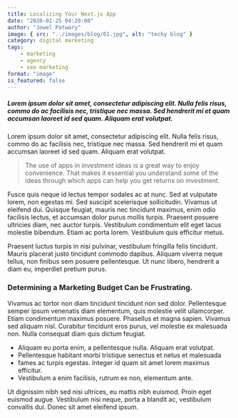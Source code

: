 ```yaml
---
title: Localizing Your Next.js App
date: "2020-01-25 04:20:00"
author: "Jowel Patwary"
image: { src: "../images/blog/01.jpg", alt: "techy blog" }
category: digital marketing
tags:
    - marketing
    - agency
    - seo marketing
format: "image"
is_featured: false
---
```


##### Lorem ipsum dolor sit amet, consectetur adipiscing elit. Nulla felis risus, commo do ac facilisis nec, tristique nec massa. Sed hendrerit mi et quam accumsan laoreet id sed quam. Aliquam erat volutpat.

Lorem ipsum dolor sit amet, consectetur adipiscing elit. Nulla felis risus, commo do ac facilisis nec, tristique nec massa. Sed hendrerit mi et quam accumsan laoreet id sed quam. Aliquam erat volutpat.

> The use of apps in investment ideas is a great way to enjoy convenience. That makes it essential you understand some of the ideas through which apps can help you get returns on investment.

Fusce quis neque id lectus tempor sodales ac at nunc. Sed at vulputate lorem, non egestas mi. Sed suscipit scelerisque sollicitudin. Vivamus ut eleifend dui. Quisque feugiat, mauris nec tincidunt maximus, enim odio facilisis lectus, et accumsan dolor purus mollis turpis. Praesent posuere ultricies diam, nec auctor turpis. Vestibulum condimentum elit eget lacus molestie bibendum. Etiam ac porta lorem. Vestibulum quis efficitur metus.

Praesent luctus turpis in nisi pulvinar, vestibulum fringilla felis tincidunt. Mauris placerat justo tincidunt commodo dapibus. Aliquam viverra neque tellus, non finibus sem posuere pellentesque. Ut nunc libero, hendrerit a diam eu, imperdiet pretium purus.

### Determining a Marketing Budget Can be Frustrating.

Vivamus ac tortor non diam tincidunt tincidunt non sed dolor. Pellentesque semper ipsum venenatis diam elementum, quis molestie velit ullamcorper. Etiam condimentum maximus posuere. Phasellus et magna sapien. Vivamus sed aliquam nisl. Curabitur tincidunt eros purus, vel molestie ex malesuada non. Nulla consequat diam quis dictum feugiat.

-   Aliquam eu porta enim, a pellentesque nulla. Aliquam erat volutpat.
-   Pellentesque habitant morbi tristique senectus et netus et malesuada
-   fames ac turpis egestas. Integer id quam sit amet lorem maximus efficitur.
-   Vestibulum a enim facilisis, rutrum ex non, elementum ante.

Ut dignissim nibh sed nisi ultrices, eu mattis nibh euismod. Proin eget euismod augue. Vestibulum nisi neque, porta a blandit ac, vestibulum convallis dui. Donec sit amet eleifend ipsum.

